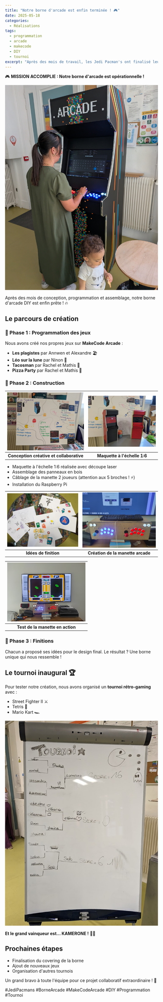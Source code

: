 ```yaml
---
title: "Notre borne d'arcade est enfin terminée ! 🎮"
date: 2025-05-18
categories:
  - Réalisations
tags:
  - programmation
  - arcade
  - makecode
  - DIY
  - tournoi
excerpt: "Après des mois de travail, les Jedi Pacman's ont finalisé leur borne d'arcade DIY et organisé un tournoi inaugural !"
---
```


🎮 **MISSION ACCOMPLIE : Notre borne d'arcade est opérationnelle !**

![Borne d'arcade terminée](/Images/PXL_20250618_153452903.jpg)

Après des mois de conception, programmation et assemblage, notre borne d'arcade DIY est enfin prête ! 🔥

## Le parcours de création

### 🎯 Phase 1 : Programmation des jeux
Nous avons créé nos propres jeux sur **MakeCode Arcade** :
- **Les plagistes** par Annwen et Alexandre 🏖️
- **Léo sur la lune** par Ninon 🌙
- **Tacosman** par Rachel et Mathis 🌮
- **Pizza Party** par Rachel et Mathis 🍕

### 🔧 Phase 2 : Construction

| ![Conception créative](/Images/conception.png) | ![Maquette 1:6](/Images/maquette.png) |
|:----------------------------------------------:|:--------------------------------------:|
| **Conception créative et collaborative** | **Maquette à l'échelle 1:6** |

- Maquette à l'échelle 1:6 réalisée avec découpe laser
- Assemblage des panneaux en bois
- Câblage de la manette 2 joueurs (attention aux 5 broches ! ⚡)
- Installation du Raspberry Pi

| ![Design borne](/Images/ideedesignborne.jpg) | ![Création manette](/Images/manetteborne.jpg) |
|:--------------------------------------------:|:----------------------------------------------:|
| **Idées de finition** | **Création de la manette arcade** |

| ![Test manette](/Images/ecranborne.jpg) |
|:---------------------------------------:|
| **Test de la manette en action** |

### 🎨 Phase 3 : Finitions
Chacun a proposé ses idées pour le design final. Le résultat ? Une borne unique qui nous ressemble !

## Le tournoi inaugural 🏆

Pour tester notre création, nous avons organisé un **tournoi rétro-gaming** avec :
- Street Fighter II ⚔️
- Tetris 🧩
- Mario Kart 🏎️

![Tournoi rétro-gaming](/Images/tournoi.jpg)

**Et le grand vainqueur est... KAMERONE !** 🎉👑

## Prochaines étapes

- Finalisation du covering de la borne
- Ajout de nouveaux jeux
- Organisation d'autres tournois

Un grand bravo à toute l'équipe pour ce projet collaboratif extraordinaire ! 💪

#JediPacmans #BorneArcade #MakeCodeArcade #DIY #Programmation #Tournoi
